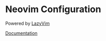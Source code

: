 # Neovim Configuration

Powered by [LazyVim](https://github.com/LazyVim/LazyVim)

[Documentation](https://lazyvim.github.io/installation)
